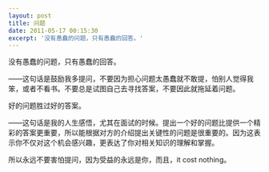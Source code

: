 ```yaml
---
layout: post
title: 问题
date: 2011-05-17 00:15:30
excerpt: '没有愚蠢的问题，只有愚蠢的回答。'
---
```




没有愚蠢的问题，只有愚蠢的回答。

——这句话是鼓励我多提问，不要因为担心问题太愚蠢就不敢提，怕别人觉得我笨，或者不看书。不要总是试图自己去寻找答案，不要因此就拖延着问题。

好的问题胜过好的答案。

——这句话是我的人生感悟，尤其在面试的时候。提出一个好的问题比提供一个精彩的答案更重要，所以能根据对方的介绍提出关键性的问题是很重要的。因为这表示你不仅对这个机会感兴趣，更表达了你对相关知识的理解和掌握。

所以永远不要害怕提问，因为受益的永远是你，而且，it cost
nothing。


